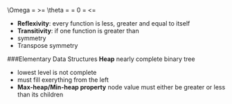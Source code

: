 \Omega = >= 
\theta = = 
0 = <= 

- **Reflexivity**: every function is less, greater and equal to itself
- **Transitivity**: if one function is greater than 
- symmetry
- Transpose symmetry

###Elementary Data Structures
**Heap**
nearly complete binary tree
- lowest level is not complete
- must fill exerything from the left
- **Max-heap/Min-heap property** node value must either be greater or less than its children
